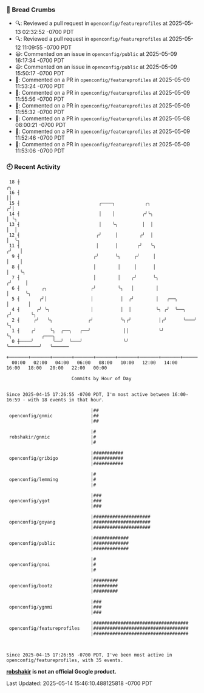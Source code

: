 ### 🍞 Bread Crumbs

 * 🔍: Reviewed a pull request in  `openconfig/featureprofiles` at 2025-05-13 02:32:52 -0700 PDT
 * 🔍: Reviewed a pull request in  `openconfig/featureprofiles` at 2025-05-12 11:09:55 -0700 PDT
 * 😃: Commented on an issue in `openconfig/public` at 2025-05-09 16:17:34 -0700 PDT
 * 😃: Commented on an issue in `openconfig/public` at 2025-05-09 15:50:17 -0700 PDT
 * 💬: Commented on a PR in  `openconfig/featureprofiles` at 2025-05-09 11:53:24 -0700 PDT
 * 💬: Commented on a PR in  `openconfig/featureprofiles` at 2025-05-09 11:55:56 -0700 PDT
 * 💬: Commented on a PR in  `openconfig/featureprofiles` at 2025-05-09 11:55:32 -0700 PDT
 * 💬: Commented on a PR in  `openconfig/featureprofiles` at 2025-05-08 08:00:21 -0700 PDT
 * 💬: Commented on a PR in  `openconfig/featureprofiles` at 2025-05-09 11:52:46 -0700 PDT
 * 💬: Commented on a PR in  `openconfig/featureprofiles` at 2025-05-09 11:53:06 -0700 PDT

### 🕘 Recent Activity
```
 18 ┼                                                                    ╭╮
 16 ┤                                                                    ││
 15 ┤                             ╭────╮           ╭╮                   ╭╯│
 14 ┤                             │    │          ╭╯╰╮                  │ ╰╮
 13 ┤                             │    ╰╮         │  │                  │  │
 12 ┤                            ╭╯     │        ╭╯  │                  │  ╰╮
 11 ┤                            │      │       ╭╯   ╰╮                ╭╯   │
  9 ┤                           ╭╯      ╰╮     ╭╯     │                │    │
  8 ┤                           │        │     │      │                │    ╰╮
  7 ┤                           │        │    ╭╯      ╰╮              ╭╯     │
  6 ┤        ╭╮                ╭╯        ╰╮   │        │              │      ╰╮
  5 ┤       ╭╯│                │          │  ╭╯        │   ╭──╮       │       │
  4 ┤      ╭╯ ╰╮               │          │  │         ╰╮ ╭╯  ╰──╮   ╭╯       ╰╮
  2 ┤     ╭╯   ╰╮             ╭╯          ╰╮╭╯          │╭╯      ╰───╯         ╰╮
  1 ┤    ╭╯     ╰╮  ╭──╮   ╭──╯            ││           ╰╯                      ╰╮           ╭───╮
  0 ┼────╯       ╰──╯  ╰───╯               ╰╯                                    ╰───────────╯   ╰──────
    +───────+───────+───────+───────+───────+───────+───────+───────+───────+───────+───────+───────+────
  00:00   02:00   04:00   06:00   08:00   10:00   12:00   14:00   16:00   18:00   20:00   22:00   00:00   

						Commits by Hour of Day


Since 2025-04-15 17:26:55 -0700 PDT, I'm most active between 16:00-16:59 - with 18 events in that hour.

```



```
                               |##
 openconfig/gnmic              |##
                               |##

                               |#
 robshakir/gnmic               |#
                               |#

                               |###########
 openconfig/gribigo            |###########
                               |###########

                               |#
 openconfig/lemming            |#
                               |#

                               |###
 openconfig/ygot               |###
                               |###

                               |#####################
 openconfig/goyang             |#####################
                               |#####################

                               |#############
 openconfig/public             |#############
                               |#############

                               |#
 openconfig/gnoi               |#
                               |#

                               |#########
 openconfig/bootz              |#########
                               |#########

                               |###
 openconfig/ygnmi              |###
                               |###

                               |###################################
 openconfig/featureprofiles    |###################################
                               |###################################



Since 2025-04-15 17:26:55 -0700 PDT, I've been most active in openconfig/featureprofiles, with 35 events.

```
**[robshakir](mailto:robjs@google.com) is not an official Google product.**  


Last Updated: 2025-05-14 15:46:10.488125818 -0700 PDT
